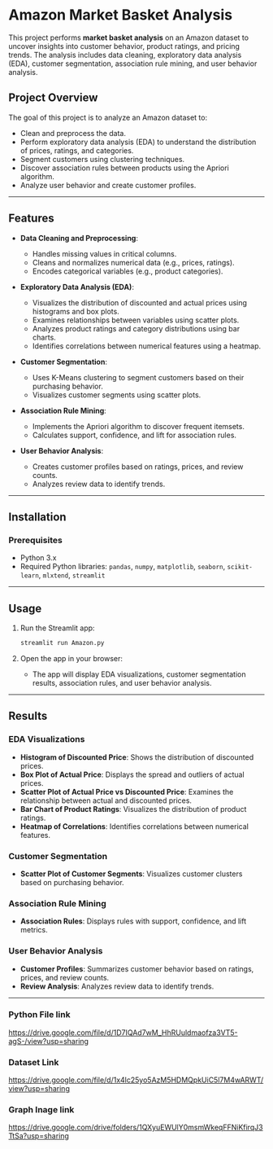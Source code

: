# Amazon Market Basket Analysis

This project performs **market basket analysis** on an Amazon dataset to uncover insights into customer behavior, product ratings, and pricing trends. The analysis includes data cleaning, exploratory data analysis (EDA), customer segmentation, association rule mining, and user behavior analysis.

## Project Overview

The goal of this project is to analyze an Amazon dataset to:
- Clean and preprocess the data.
- Perform exploratory data analysis (EDA) to understand the distribution of prices, ratings, and categories.
- Segment customers using clustering techniques.
- Discover association rules between products using the Apriori algorithm.
- Analyze user behavior and create customer profiles.

---

## Features

- **Data Cleaning and Preprocessing**:
  - Handles missing values in critical columns.
  - Cleans and normalizes numerical data (e.g., prices, ratings).
  - Encodes categorical variables (e.g., product categories).

- **Exploratory Data Analysis (EDA)**:
  - Visualizes the distribution of discounted and actual prices using histograms and box plots.
  - Examines relationships between variables using scatter plots.
  - Analyzes product ratings and category distributions using bar charts.
  - Identifies correlations between numerical features using a heatmap.

- **Customer Segmentation**:
  - Uses K-Means clustering to segment customers based on their purchasing behavior.
  - Visualizes customer segments using scatter plots.

- **Association Rule Mining**:
  - Implements the Apriori algorithm to discover frequent itemsets.
  - Calculates support, confidence, and lift for association rules.

- **User Behavior Analysis**:
  - Creates customer profiles based on ratings, prices, and review counts.
  - Analyzes review data to identify trends.

---

## Installation

### Prerequisites
- Python 3.x
- Required Python libraries: `pandas`, `numpy`, `matplotlib`, `seaborn`, `scikit-learn`, `mlxtend`, `streamlit`
---

## Usage

1. Run the Streamlit app:
   ```bash
   streamlit run Amazon.py
   ```

2. Open the app in your browser:
   - The app will display EDA visualizations, customer segmentation results, association rules, and user behavior analysis.
---

## Results

### EDA Visualizations
- **Histogram of Discounted Price**: Shows the distribution of discounted prices.
- **Box Plot of Actual Price**: Displays the spread and outliers of actual prices.
- **Scatter Plot of Actual Price vs Discounted Price**: Examines the relationship between actual and discounted prices.
- **Bar Chart of Product Ratings**: Visualizes the distribution of product ratings.
- **Heatmap of Correlations**: Identifies correlations between numerical features.

### Customer Segmentation
- **Scatter Plot of Customer Segments**: Visualizes customer clusters based on purchasing behavior.

### Association Rule Mining
- **Association Rules**: Displays rules with support, confidence, and lift metrics.

### User Behavior Analysis
- **Customer Profiles**: Summarizes customer behavior based on ratings, prices, and review counts.
- **Review Analysis**: Analyzes review data to identify trends.

---
### Python File link
https://drive.google.com/file/d/1D7IQAd7wM_HhRUuldmaofza3VT5-agS-/view?usp=sharing
### Dataset Link
https://drive.google.com/file/d/1x4lc25yo5AzM5HDMQpkUiC5l7M4wARWT/view?usp=sharing
### Graph Inage link
https://drive.google.com/drive/folders/1QXyuEWUlY0msmWkeqFFNiKfirqJ3TtSa?usp=sharing
